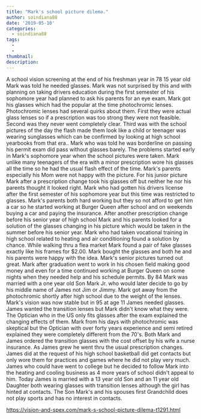 ```yaml
---
title: "Mark's school picture dilema."
author: soindiana88
date: '2019-05-10'
categories:
  - soindiana88
tags:
  - 
  - 
thumbnail: 
description: 
---
```


A school vision screening at the end of his freshman year in 78 15 year old Mark was told he needed glasses. Mark was not surprised by this and with planning on taking drivers education during the first semester of his sophomore year had planned to ask his parents for an eye exam. Mark got his glasses which had the popular at the time photochromic lenses. Photochromic lenses had several quirks about them. First they were actual glass lenses so if a prescription was too strong they were not feasible. Second was they never went completely clear. Third was with the school pictures of the day the flash made them look like a child or teenager was wearing sunglasses which can be confirmed by looking at high school yearbooks from that era.. Mark who was told he was borderline on passing his permit exam did pass without glasses barely. The problems started early in Mark's sophomore year when the school pictures were taken. Mark unlike many teenagers of the era with a minor prescription wore his glasses all the time so he had the usual flash effect of the time. Mark's parents especially his Mom were not happy with the picture. For his junior picture Mark after a prescription change took his glasses off but neither he nor his parents thought it looked right. Mark who had gotten his drivers license after the first semester of his sophomore year but this time was restricted to glasses. Mark's parents both hard working but they so not afford to get him a car so he started working at Burger Queen after school and on weekends buying a car and paying the insurance. After another prescription change before his senior year of high school Mark and his parents looked for a solution of the glasses changing in his picture which would be taken in the summer before his senior year. Mark who had taken vocational training in high school related to heating and air conditioning found a solution by chance. While walking thru a flea market Mark found a pair of fake glasses exactly like his frames for $2.00. Mark bought the glasses and both he and his parents were happy with the idea. Mark's senior pictures turned out great. Mark after graduation went to work in his chosen field making good money and even for a time continued working at Burger Queen on some nights when they needed help and his schedule permits. By 84 Mark was married with a one year old Son Mark Jr. who would later decide to go by his middle name of James not Jim or Jimmy. Mark got away from the photochromic shortly after high school due to the weight of the lenses. Mark's vision was now stable but in 95 at age 11 James needed glasses. James wanted the transition lenses but Mark didn't know what they were. The Optician who in the US only fits glasses after the exam explained the changing effects of them. Mark from his days with photochromic was skeptical but the Optician with over forty years experience and semi retired explained they were completely different from the 70's. Both Mark and James ordered the transition glasses with the cost offset by his wife a nurse insurance. As James grew he went thru the usual prescription changes. James did at the request of his high school basketball did get contacts but only wore them for practices and games where he did not play very much. James who could have went to college but he decided to follow Mark into the heating and cooling business as 4 more years of school didn't appeal to him. Today James is married with a 13 year old Son and an 11 year old Daughter both wearing glasses with transition lenses although the girl has hinted at contacts. The Son Mark's and his spouses first Grandchild does not play sports and has no interest in contacts.

https://vision-and-spex.com/mark-s-school-picture-dilema-t1291.html
